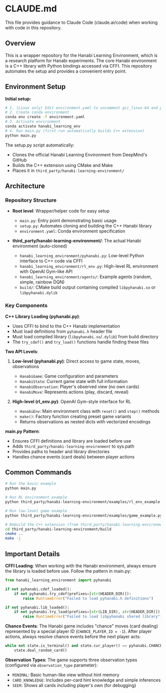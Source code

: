 # CLAUDE.md

This file provides guidance to Claude Code (claude.ai/code) when working with code in this repository.

## Overview

This is a wrapper repository for the Hanabi Learning Environment, which is a research platform for Hanabi experiments. The core Hanabi environment is a C++ library with Python bindings accessed via CFFI. This repository automates the setup and provides a convenient entry point.

## Environment Setup

**Initial setup:**
```bash
# 1. (Linux only) Edit environment.yaml to uncomment gcc_linux-64 and gxx_linux-64
# 2. Create conda environment
conda env create -f environment.yaml
# 3. Activate environment
conda activate hanabi_learning_env
# 4. Run main.py (first run automatically builds C++ extension)
python main.py
```

The setup.py script automatically:
- Clones the official Hanabi Learning Environment from DeepMind's GitHub
- Builds the C++ extension using CMake and Make
- Places it in `third_party/hanabi-learning-environment/`

## Architecture

### Repository Structure

- **Root level**: Wrapper/helper code for easy setup
  - `main.py`: Entry point demonstrating basic usage
  - `setup.py`: Automates cloning and building the C++ Hanabi library
  - `environment.yaml`: Conda environment specification

- **third_party/hanabi-learning-environment/**: The actual Hanabi environment (auto-cloned)
  - `hanabi_learning_environment/pyhanabi.py`: Low-level Python interface to C++ code via CFFI
  - `hanabi_learning_environment/rl_env.py`: High-level RL environment with OpenAI Gym-like API
  - `hanabi_learning_environment/agents/`: Example agents (random, simple, rainbow DQN)
  - `build/`: CMake build output containing compiled `libpyhanabi.so` or `libpyhanabi.dylib`

### Key Components

**C++ Library Loading (pyhanabi.py)**:
- Uses CFFI to bind to the C++ Hanabi implementation
- Must load definitions from `pyhanabi.h` header file
- Must load compiled library (`libpyhanabi.so`/`.dylib`) from build directory
- The `try_cdef()` and `try_load()` functions handle finding these files

**Two API Levels**:
1. **Low-level (pyhanabi.py)**: Direct access to game state, moves, observations
   - `HanabiGame`: Game configuration and parameters
   - `HanabiState`: Current game state with full information
   - `HanabiObservation`: Player's observed view (no own cards)
   - `HanabiMove`: Represents actions (play, discard, reveal)

2. **High-level (rl_env.py)**: OpenAI Gym-style interface for RL
   - `HanabiEnv`: Main environment class with `reset()` and `step()` methods
   - `make()`: Factory function creating preset game variants
   - Returns observations as nested dicts with vectorized encodings

**main.py Pattern**:
- Ensures CFFI definitions and library are loaded before use
- Adds `third_party/hanabi-learning-environment` to sys.path
- Provides paths to header and library directories
- Handles chance events (card deals) between player actions

## Common Commands

```bash
# Run the basic example
python main.py

# Run RL environment example
python third_party/hanabi-learning-environment/examples/rl_env_example.py

# Run low-level game example
python third_party/hanabi-learning-environment/examples/game_example.py

# Rebuild the C++ extension (from third_party/hanabi-learning-environment/build)
cd third_party/hanabi-learning-environment/build
cmake ..
make -j
```

## Important Details

**CFFI Loading**: When working with the Hanabi environment, always ensure the library is loaded before use. Follow the pattern in main.py:
```python
from hanabi_learning_environment import pyhanabi

if not pyhanabi.cdef_loaded():
    if not pyhanabi.try_cdef(prefixes=[str(HEADER_DIR)]):
        raise RuntimeError("Failed to load pyhanabi.h definitions")

if not pyhanabi.lib_loaded():
    if not pyhanabi.try_load(prefixes=[str(LIB_DIR), str(HEADER_DIR)]):
        raise RuntimeError("Failed to load libpyhanabi shared library")
```

**Chance Events**: The Hanabi game includes "chance" moves (card dealing) represented by a special player ID (`CHANCE_PLAYER_ID = -1`). After player actions, always resolve chance events before the next player acts:
```python
while not state.is_terminal() and state.cur_player() == pyhanabi.CHANCE_PLAYER_ID:
    state.deal_random_card()
```

**Observation Types**: The game supports three observation types (configured via `observation_type` parameter):
- `MINIMAL`: Basic human-like view without hint memory
- `CARD_KNOWLEDGE`: Includes per-card hint knowledge and simple inferences
- `SEER`: Shows all cards including player's own (for debugging)